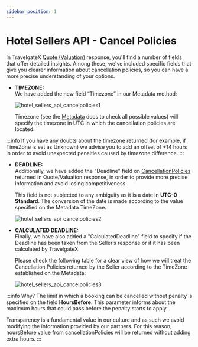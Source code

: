 ```yaml
---
sidebar_position: 1
---
```


# Hotel Sellers API - Cancel Policies

In TravelgateX [Quote (Valuation)](/docs/apis/for-sellers/hotel-pull-sellers-api/booking-flow/valuation) response, you'll find a number of fields that offer detailed insights. Among these, we've included specific fields that give you clearer information about cancellation policies, so you can have a more precise understanding of your options.

- **TIMEZONE:**  
    We have added the new field “Timezone” in our Metadata method:

    ![hotel_sellers_api_cancelpolicies1](https://storage.travelgate.com/kbase/hotel_sellers_api_cancelpolicies1.jpg)

    Timezone (see the [Metadata](/docs/apis/for-sellers/hotel-pull-sellers-api/content/meta-data) docs to check all possible values) will specify the timezone in UTC in which the cancellation policies are located.


:::info
If you have any doubts about the timezone returned (for example, if TimeZone is set as Unknown) we advise you to add an offset of +14 hours in order to avoid unexpected penalties caused by timezone difference.
:::

- **DEADLINE:**  
    Additionally, we have added the "Deadline" field on [CancellationPolicies](/docs/apis/for-sellers/hotel-pull-sellers-api/booking-flow/valuation) returned in Quote/Valuation response, in order to provide more precise information and avoid losing competitiveness.

    This field is not subjected to any ambiguity as it is a date in **UTC-0 Standard**. The conversion of the date is made according to the value specified on the Metadata TimeZone.

    ![hotel_sellers_api_cancelpolicies2](https://storage.travelgate.com/kbase/hotel_sellers_api_cancelpolicies2.jpg)

- **CALCULATED DEADLINE:**  
    Finally, we have also added a "CalculatedDeadline" field to specify if the Deadline has been taken from the Seller’s response or if it has been calculated by TravelgateX.

    Please check the following table for a clear view of how we will treat the Cancellation Policies returned by the Seller according to the TimeZone established on the Metadata:

    ![hotel_sellers_api_cancelpolicies3](https://storage.travelgate.com/kbase/hotel_sellers_api_cancelpolicies3.jpg)

:::info Why?
The limit in which a booking can be cancelled without penalty is specified on the field **HoursBefore**. This parameter informs about the maximum hours that could pass before the penalty starts to apply.

Transparency is a fundamental value in our culture and as such we avoid modifying the information provided by our partners. For this reason, hoursBefore value from cancellationPolicies will be returned without adding extra hours.
:::